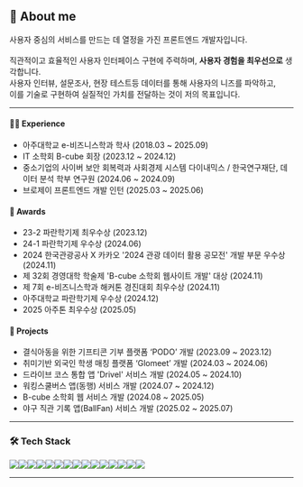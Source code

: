 
## 🌱 About me
  사용자 중심의 서비스를 만드는 데 열정을 가진 프론트엔드 개발자입니다.
  <br>
  <br>
  직관적이고 효율적인 사용자 인터페이스 구현에 주력하며, **사용자 경험을 최우선으로** 생각합니다.
  <br>
  사용자 인터뷰, 설문조사, 현장 테스트등 데이터를 통해 사용자의 니즈를 파악하고,
  <br>
  이를 기술로 구현하여 실질적인 가치를 전달하는 것이 저의 목표입니다.

---
#### 🧑‍💻 Experience
- 아주대학교 e-비즈니스학과 학사 (2018.03 ~ 2025.09)
- IT 소학회 B-cube 회장 (2023.12 ~ 2024.12)
- 중소기업의 사이버 보안 회복력과 사회경제 시스템 다이내믹스 / 한국연구재단, 데이터 분석 학부 연구원 (2024.06 ~ 2024.09)
- 브로제이 프론트엔드 개발 인턴 (2025.03 ~ 2025.06)

#### 🏅 Awards
- 23-2 파란학기제 최우수상 (2023.12)
- 24-1 파란학기제 우수상 (2024.06)
- 2024 한국관광공사 X 카카오 '2024 관광 데이터 활용 공모전' 개발 부문 우수상 (2024.11)
- 제 32회 경영대학 학술제 'B-cube 소학회 웹사이트 개발' 대상 (2024.11)
- 제 7회 e-비즈니스학과 해커톤 경진대회 최우수상 (2024.11)
- 아주대학교 파란학기제 우수상 (2024.12)
- 2025 아주톤 최우수상 (2025.05)

#### 📂 Projects
- 결식아동을 위한 기프티콘 기부 플랫폼 ‘PODO’ 개발 (2023.09 ~ 2023.12)
- 취미기반 외국인 학생 매칭 플랫폼 ‘Glomeet’ 개발 (2024.03 ~ 2024.06)
- 드라이브 코스 통합 앱 'Drivel' 서비스 개발 (2024.05 ~ 2024.10)
- 워킹스쿨버스 앱(동행) 서비스 개발 (2024.07 ~ 2024.12)
- B-cube 소학회 웹 서비스 개발 (2024.08 ~ 2025.05)
- 야구 직관 기록 앱(BallFan) 서비스 개발 (2025.02 ~ 2025.07)

---

### 🛠️ Tech Stack
<div style="display:flex; flex-direction:row;">
  <img src="https://img.shields.io/badge/HTML5-E34F26?style=for-the-badge&logo=HTML5&logoColor=white">
  <img src="https://img.shields.io/badge/CSS-1572B6?style=for-the-badge&logo=CSS&logoColor=white">
  <img src="https://img.shields.io/badge/JavaScript-F7DF1E?style=for-the-badge&logo=JavaScript&logoColor=black">
  <img src="https://img.shields.io/badge/typescript-3178C6?style=for-the-badge&logo=typescript&logoColor=white">
  <br>
  <img src="https://img.shields.io/badge/React-61DAFB?style=for-the-badge&logo=React&logoColor=black">
  <img src="https://img.shields.io/badge/ReactNative-61DAFB?style=for-the-badge&logo=React&logoColor=black">
  <img src="https://img.shields.io/badge/Next.js-000000?style=for-the-badge&logo=nextdotjs&logoColor=white">
  <br>
  <img src="https://img.shields.io/badge/Storybook-FF4785?style=for-the-badge&logo=storybook&logoColor=white">
  <img src="https://img.shields.io/badge/React Query-FF4154?style=for-the-badge&logo=reactquery&logoColor=white">
  <img src="https://img.shields.io/badge/tailwind-06B6D4?style=for-the-badge&logo=tailwindcss&logoColor=white">
  <img src="https://img.shields.io/badge/styled components-DB7093?style=for-the-badge&logo=styledcomponents&logoColor=white">
  <br>
  <img src="https://img.shields.io/badge/Git-F05032?style=for-the-badge&logo=git&logoColor=white">
  <img src="https://img.shields.io/badge/Nginx-%23009639.svg?style=for-the-badge&logo=nginx&logoColor=white">
  <img src="https://img.shields.io/badge/Docker-2496ED?style=for-the-badge&logo=Docker&logoColor=white">
  <img src="https://img.shields.io/badge/Github Actions-2088FF?style=for-the-badge&logo=githubactions&logoColor=white">
</div>

---
